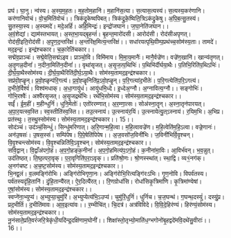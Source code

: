 

  
प्रघ॑। घा॒नु। न्व॑स्य। अ॒स्य॒म॒ह॒तः। म॒ह॒तोम॒हानि॑। म॒हानि॑स॒त्या। स॒त्यास॒त्यस्य॑। स॒त्यस्य॒कर॑णानि। कर॑णानिवोचं। वो॒च॒मिति॑वोचं।। त्रिक॑द्रुकेष्वपिबत्। त्रिक॑द्रुके॒ष्विति॒त्रिऽक॑द्रुकेषु। अ॒पि॒ब॒त्सु॒तस्य॑। सु॒तस्या॒स्य। अ॒स्यमदे॑। मदे॒अहिं॑। अहि॒मिन्द्रः॑। इन्द्रो॑जघान। ज॒घा॒नेति॑जघान।।  
अ॒वं॒शेद्यां। द्याम॑स्तभायत्। अ॒स्त॒भा॒यद्बृ॒हन्तं॑। बृ॒हन्त॒मारो॑दसी। आरोद॑सी। रोद॑सीअपृणत्। रोद॑सी॒इति॒रोद॑सी। अ॒पृ॒ण॒द॒न्तरि॑क्षं। अ॒न्तरि॑क्ष॒मित्य॒न्तरि॑क्षं।। सधा॑रयत्पृथि॒वीम्प॒प्रथ॑च्च॒सोम॑स्य॒ताः। तामदे॑। मद॒इन्द्रः॑। इन्द्र॑श्चकार। च॒का॒रेति॑चकार।।  
सद्मे॑व॒प्राञ्चः॑। सद्मे॒वेति॒सद्म॑ऽइव। प्राञ्चो॒वि। विमि॑माय। मि॒मा॒य॒मानैः॑। मानै॒र्वज्रे॑ण। वज्रे॑ण॒खानि॑। खान्य॑तृणत्। अ॒तृ॒णन्न॒दीनां॑। न॒दीना॒मिति॑न॒दीनां॑।। वृथा॑सृजत्। अ॒सृ॒ज॒त्प॒थिभिः॑। प॒थिभि॑र्दीर्घया॒थैः। प॒तिभि॒रिति॑प॒थिऽभिः॑। दी॒र्घ॒या॒थैस्सोम॑स्य। दी॒र्घ॒या॒थैरिति॑दी॒र्घ॒ऽया॒थैः। सोम॑स्य॒तामद॒इन्द्र॑श्चकार।।  
सप्र॑वॊ॒ह्ळॄन्। प्र॒वो॒ह्ळृन्प॑रि॒गत्य॑। प्र॒वो॒ह्ळॄनिति॑प्र॒ऽवो॒ह्ळृ॒न्। प॒रि॒गत्या॑द॒भीतेः॑। प॒रि॒गत्येति॑प॒रि॒ऽगत्य॑। द॒भीते॒र्विश्वं॑। विश्व॑मधाक्। अ॒धा॒गायु॑धं। आयु॑धमि॒ध्दे। इ॒ध्देअ॒ग्नौ। अ॒ग्नावित्य॒ग्नौ।। सङ्गोभिः॑। गोभि॒रश्वैः॑। अश्वै॑रसृजत्। अ॒सृ॒जद्रथे॑भिः। रथे॑भि॒सोम॑स्य। सोम॑स्य॒तामद॒इन्द्र॑श्चकार।।  
सईं॑। ई॒म॒हीं। म॒हीन्धुनिं॑। धुनि॒मेतोः॑। एतो॑ररम्णात्। अ॒र॒म्णा॒त्सः। सोअ॑स्ना॒तॄन्। अ॒स्ना॒तृन॑पारयत्। अ॒पा॒र॒यत्स्व॒स्ति। स्व॒स्तीति॑स्व॒स्ति।। तउ॒त्स्नाय॑। उ॒त्स्नाय॑र॒यिं। उ॒त्स्नायेत्यु॒त्ऽस्नाय॑। र॒यिम॒भि। अ॒भिप्र। प्रत॑स्थुः। त॒स्थु॒स्सोम॑स्य। सोम॑स्य॒तामद॒इन्द्र॑श्चकार।। 15।।  
सोद॑ञ्चं। उद॑ञ्चं॒सिन्धुं॑। सिन्धु॑मरिणात्। अ॒रि॒णान्म॒हि॒त्वा। म॒हि॒त्वावज्रे॑ण। म॒हि॒त्वेति॑म॒हि॒ऽत्वा। वज्रे॒णानः॑। अन॑उ॒षसः॑। उ॒षस॒स्सं। सम्पि॑पेष। पि॒पे॒षेति॑पिपेष।। अ॒ज॒वसो॑ज॒विनी॑भिः। ज॒विनी॑भिर्वि॒वृ॒श्चन्। वि॒वृ॒श्चन्त्सोम॑स्य। वि॒वृ॒श्चन्निति॑वि॒ऽवृ॒श्चन्। सोम॑स्य॒तामद॒इन्द्र॑श्चकार।।  
सवि॒द्वान्। वि॒द्वाँअ॑पगो॒हं। अ॒प॒गो॒हङ्क॒नीनां॑। अ॒प॒गो॒हमित्य॑प॒ऽगो॒हं। क॒नीना॑मा॒विः। आ॒विर्भ॑वन्। भ॒व॒न्नुत्। उद॑तिष्ठत्। ति॒ष्ठ॒त्परा॒वृक्। प॒रा॒वृगिति॑प॒रा॒ऽवृक्।। प्रति॑श्रो॒णः। श्रो॒णस्स्था॑त्। स्था॒द्वि। व्य१॒॑नग॑क्। अ॒नग॑चष्ट। अ॒च॒ष्ट॒सोम॑स्य। सोम॑स्य॒तामद॒इन्द्र॑श्चकार।।  
भि॒नद्व॒लं। व॒लमङ्गि॑रोभिः। अङ्गि॑रोभिगृणा॒नः। अङ्गि॑रोभि॒रित्यङ्गि॑रःऽभिः। गृ॒ण॒नोवि। विपर्व॑तस्य। पर्व॑तस्यदृंहि॒तानि॑। दृं॒हि॒तान्यै॑रत्। ऐ॒र॒दित्यै॑रत्।। रि॒णग्रोधां॑सि। रोधां॑सिकृ॒त्रिमा॑णि। कृ॒त्रिमा॑ण्येषां। ए॒षां॒सोम॑स्य। सोम॑स्य॒तामद॒इन्द्र॑श्चकार।।  
स्वप्ने॑ना॒भ्युप्य॑। अ॒भ्युप्या॒चुमु॑रिं। अ॒भ्युप्येत्य॑भि॒ऽउप्य॑। चुमु॑रिं॒धुनिं॑। धुनिं॑च। च॒ज॒घन्थ॑। ग॒घन्थ॒दस्युं॑। दस्युं॒प्र। प्रद॒भीतिं॑। द॒भीति॑मावः। आ॒व॒इत्या॑वः।। र॒म्भीचि॑त्। चि॒दत्र॑। अत्र॑विविदे। वि॒वि॒दे॒हिर॑ण्यं। हिर॑ण्यं॒सोम॑स्य। सोम॑स्य॒तामद॒इन्द्र॑श्चकार।।  
नू॒नंसाते॒प्रति॒वरं॑जरि॒त्रेकृ॑धी॒यदि॑न्द्र॒दक्षि॑णाम॒घोनी॑।। शिक्षा॑स्तो॒तृभ्यो॒माति॑ध॒ग्भगोनो॑बृ॒हद्वदे॑मवि॒दथे॑सु॒वीराः॑।। 16।।  
